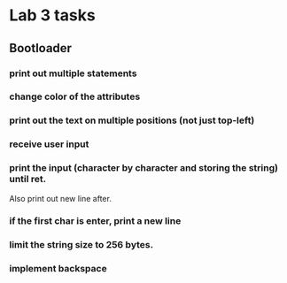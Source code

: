 # Lab 3 tasks

## Bootloader



### print out multiple statements
### change color of the attributes
### print out the text on multiple positions (not just top-left)
### receive user input
### print the input (character by character and storing the string) until ret.
Also print out new line after.
### if the first char is enter, print a new line
### limit the string size to 256 bytes.
### implement backspace

